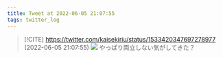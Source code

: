 ```yaml
---
title: Tweet at 2022-06-05 21:07:55
tags: twitter_log
---
```


> [!CITE] https://twitter.com/kaisekiriu/status/1533420347697278977 (2022-06-05 21:07:55)
> ![](https://twitter.com/kaisekiriu/status/1533420347697278977)
> やっぱり両立しない気がしてきた？
